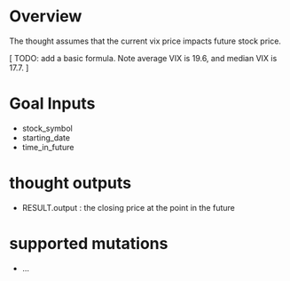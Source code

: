 # Overview

The thought assumes that the current vix price impacts future stock price.

[ TODO: add a basic formula. Note average VIX is 19.6, and median VIX is 17.7. ]

# Goal Inputs

* stock_symbol
* starting_date
* time_in_future

# thought outputs

* RESULT.output : the closing price at the point in the future


# supported mutations

* ...